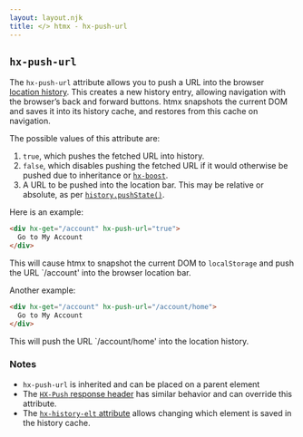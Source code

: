 ```yaml
---
layout: layout.njk
title: </> htmx - hx-push-url
---
```


## `hx-push-url`

The `hx-push-url` attribute allows you to push a URL into the browser [location history](https://developer.mozilla.org/en-US/docs/Web/API/History_API).
This creates a new history entry, allowing navigation with the browser’s back and forward buttons.
htmx snapshots the current DOM and saves it into its history cache, and restores from this cache on navigation.

The possible values of this attribute are:

1. `true`, which pushes the fetched URL into history.
2. `false`, which disables pushing the fetched URL if it would otherwise be pushed due to inheritance or [`hx-boost`](/attributes/hx-boost).
3. A URL to be pushed into the location bar.
   This may be relative or absolute, as per [`history.pushState()`](https://developer.mozilla.org/en-US/docs/Web/API/History/pushState).

Here is an example:

```html
<div hx-get="/account" hx-push-url="true">
  Go to My Account
</div>
```

This will cause htmx to snapshot the current DOM to `localStorage` and push the URL `/account' into the browser location bar.

Another example:

```html
<div hx-get="/account" hx-push-url="/account/home">
  Go to My Account
</div>
```

This will push the URL `/account/home' into the location history.

### Notes

* `hx-push-url` is inherited and can be placed on a parent element
* The [`HX-Push` response header](/headers/hx-push) has similar behavior and can override this attribute.
* The [`hx-history-elt` attribute](/attributes/hx-history-elt) allows changing which element is saved in the history cache.
